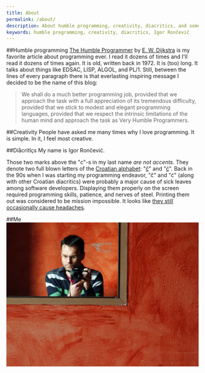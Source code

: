 ```yaml
---
title: About
permalink: /about/
description: About humble programming, creativity, diacritics, and some other things hidden behind the blog called The Humble Programmer.
keywords: humble programming, creativity, diacritics, Igor Rončević
---
```

##Humble programming
[The Humble Programmer](http://www.cs.utexas.edu/users/EWD/transcriptions/EWD03xx/EWD340.html) by [E. W. Dijkstra](http://www.cs.utexas.edu/users/EWD/welcome.html) is my favorite article about programming ever. I read it dozens of times and I'll read it dozens of times again. It is old, written back in 1972. It is (too) long. It talks about things like EDSAC, LISP, ALGOL, and PL/1. Still, between the lines of every paragraph there is that everlasting inspiring message I decided to be the name of this blog:

> We shall do a much better programming job, provided that we approach the task with a full appreciation of its tremendous difficulty, provided that we stick to modest and elegant programming languages, provided that we respect the intrinsic limitations of the human mind and approach the task as Very Humble Programmers.

##Creativity
People have asked me many times why I love programming. It is simple. In it, I feel most creative.

##Díåcritîçs
My name is Igor Rončević.

Those two marks above the "c"-s in my last name *are not accents*. They denote two full blown letters of the [Croatian alphabet](http://en.wikipedia.org/wiki/Croatian_alphabet): "[č](http://en.wikipedia.org/wiki/Č)" and "[ć](http://en.wikipedia.org/wiki/Ć)". Back in the 90s when I was starting my programming endeavor, "č" and "ć" (along with other Croatian diacritics) were probably a major cause of sick leaves among software developers. Displaying them properly on the screen required programming skills, patience, and nerves of steel. Printing them out was considered to be mission impossible. It looks like [they still occasionally cause headaches](http://stackoverflow.com/questions/1516259/croatian-diacritic-signs-in-mysql-db-utf-8).

##Me
<a href="http://about.me/ironcev"><img src="About_Igor_Roncevic.jpg" title="Click to visit my about.me page." alt="About me" style="margin-bottom:2em"></a>